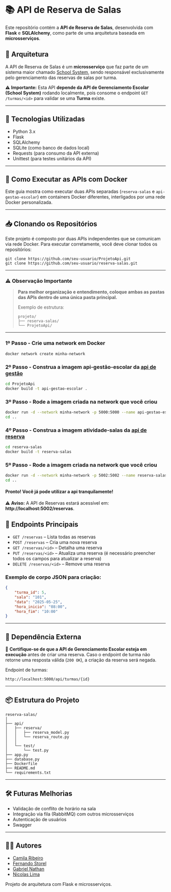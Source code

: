 # 📚 API de Reserva de Salas

Este repositório contém a **API de Reserva de Salas**, desenvolvida com **Flask** e **SQLAlchemy**, como parte de uma arquitetura baseada em **microsserviços**.

## 🧩 Arquitetura

A API de Reserva de Salas é um **microsserviço** que faz parte de um sistema maior chamado [School System](https://github.com/gortin1/ProjetoApi.git), sendo responsável exclusivamente pelo gerenciamento das reservas de salas por turma.

⚠️ **Importante:** Esta API **depende da API de Gerenciamento Escolar (School System)** rodando localmente, pois consome o endpoint `GET /turmas/<id>` para validar se uma **Turma** existe.

---

## 🚀 Tecnologias Utilizadas

- Python 3.x
- Flask
- SQLAlchemy
- SQLite (como banco de dados local)
- Requests (para consumo da API externa)
- Unittest (para testes unitários da API)

---

## 🐳 Como Executar as APIs com Docker

Este guia mostra como executar duas APIs separadas (`reserva-salas` e `api-gestao-escolar`) em containers Docker diferentes, interligados por uma rede Docker personalizada.

---

## 📥 Clonando os Repositórios

Este projeto é composto por duas APIs independentes que se comunicam via rede Docker. Para executar corretamente, você deve clonar todos os repositórios:

```
git clone https://github.com/seu-usuario/ProjetoApi.git
git clone https://github.com/seu-usuario/reserva-salas.git
```

---

### ⚠️ Observação Importante

> **Para melhor organização e entendimento, coloque ambas as pastas das APIs dentro de uma única pasta principal.**
>
> Exemplo de estrutura:
>
> ```
> projeto/
> ├── reserva-salas/
> └── ProjetoApi/
> ```

---

### 1º Passo - Crie uma network em Docker

``` bash
docker network create minha-network
```

### 2º Passo - Construa a imagem api-gestão-escolar da [api de gestão](https://github.com/gortin1/ProjetoApi.git) 

``` bash
cd ProjetoApi
docker build -t api-gestao-escolar .
``` 

### 3º Passo - Rode a imagem criada na network que você criou

``` bash
docker run -d --network minha-network -p 5000:5000 --name api-gestao-escolar api-gestao-escolar
cd ..
```

### 4º Passo - Construa a imagem atividade-salas da [api de reserva](https://github.com/gortin1/reserva-salas.git)

``` bash
cd reserva-salas
docker build -t reserva-salas
```

### 5º Passo - Rode a imagem criada na network que você criou

``` bash
docker run -d --network minha-network -p 5002:5002 --name reserva-salas reserva-salas
cd ..
```

#### Pronto! Você já pode utilizar a api tranquilamente!

⚠️ **Aviso:** A API de Reservas estará acessível em: **http://localhost:5002/reservas**.

## 📡 Endpoints Principais

- `GET /reservas` – Lista todas as reservas
- `POST /reservas` – Cria uma nova reserva
- `GET /reservas/<id>` – Detalha uma reserva
- `PUT /reservas/<id>` – Atualiza uma reserva (é necessário preencher todos os campos para atualizar a reserva)
- `DELETE /reservas/<id>` – Remove uma reserva

### Exemplo de corpo JSON para criação:

```json
{
    "turma_id": 5,
    "sala": "101",
    "data": "2025-05-25",
    "hora_inicio": "08:00",
    "hora_fim": "10:00"
}
```

---

## 🔗 Dependência Externa

📌 **Certifique-se de que a API de Gerenciamento Escolar esteja em execução** antes de criar uma reserva. Caso o endpoint de turma não retorne uma resposta válida (`200 OK`), a criação da reserva será negada.

Endpoint de turmas:

```
http://localhost:5000/api/turmas/{id}
```

---

## 📦 Estrutura do Projeto

```
reserva-salas/
│
├── api/                       
│   ├── reserva/               
│   │   ├── reserva_model.py   
│   │   └── reserva_route.py   
│   │
│   └── test/                  
│       └── test.py                     
├── app.py                     
├── database.py   
├── Dockerfile           
├── README.md                  
└── requirements.txt           
```

---

## 🛠️ Futuras Melhorias

- Validação de conflito de horário na sala
- Integração via fila (RabbitMQ) com outros microsserviços
- Autenticação de usuários
- Swagger

---

## 🧑‍💻 Autores

- [Camila Ribeiro](https://github.com/camilasribeiro)
- [Fernando Storel](https://github.com/Fernandostorel)
- [Gabriel Nathan](https://github.com/gortin1)
- [Nicolas Lima](https://github.com/nicolas-liima)


Projeto de arquitetura com Flask e microsserviços.
